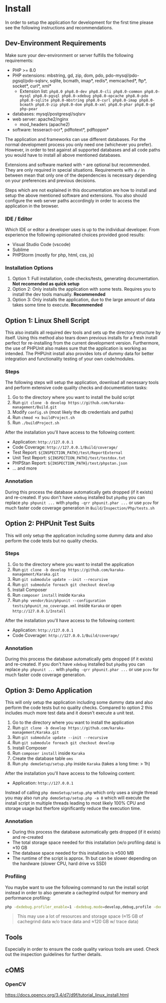 # Install

In order to setup the application for development for the first time please see the following instructions and recommendations.

## Dev-Environment Requirements

Make sure your dev-environment or server fulfills the following requirements:

* PHP >= 8.0
* PHP extensions: mbstring, gd, zip, dom, pdo, pdo-mysql/pdo-pgsql/pdo-sqlsrv, sqlite, bcmath, imap\*, redis\*, memcached\*, ftp\*, socket\*, curl\*, xml\*
  * Extension list: `php8.0 php8.0-dev php8.0-cli php8.0-common php8.0-mysql php8.0-pgsql php8.0-xdebug php8.0-opcache php8.0-pdo php8.0-sqlite php8.0-mbstring php8.0-curl php8.0-imap php8.0-bcmath php8.0-zip php8.0-dom php8.0-xml php8.0-phar php8.0-gd php-pear`
* databases: mysql/postgresql/sqlsrv
* web server: apache2/nginx
    * mod_headers (apache2)
* software: tesseract-ocr\*, pdftotext\*, pdftoppm\*

The application and frameworks can use different databases. For the normal development process you only need one (whichever you prefer). However, in order to test against all supported databases and all code paths you would have to install all above mentioned databases.

Extensions and software marked with `*` are optional but recommended. They are only required in special situations. Requirements with a `/` in between mean that only one of the dependencies is necessary depending on your preferences and previous decisions.

Steps which are not explained in this documentation are how to install and setup the above mentioned software and extensions. You also should configure the web server paths accordingly in order to access the application in the browser.

### IDE / Editor

Which IDE or editor a developer uses is up to the individual developer. From experience the following opinionated choices provided good results:

* Visual Studio Code (vscode)
* Sublime
* PHPStorm (mostly for php, html, css, js)

### Installation Options

1. Option 1: Full installation, code checks/tests, generating documentation. **Not recomended as quick setup**
2. Option 2: Only installs the application with some tests. Requires you to install the dev tools manually. **Recommended**
3. Option 3: Only installs the application, due to the large amount of data takes some time to execute. **Recommended**

## Option 1: Linux Shell Script

This also installs all required dev tools and sets up the directory structure by itself. Using this method also tears down previous installs for a fresh install perfect for re-installing from the current development version. Furthermore, the use of PHPUnit also makes sure that the application is working as intended. The PHPUnit install also provides lots of dummy data for better integration and functionality testing of your own code/modules.

### Steps

The following steps will setup the application, download all necessary tools and perform extensive code quality checks and documentation tasks:

1. Go to the directory where you want to install the build script
2. Run `git clone -b develop https://github.com/karaka-management/Build.git`
3. Modify `config.sh` (most likely the db credentials and paths)
4. Run `chmod +x buildProject.sh`
5. Run `./buildProject.sh`

After the installation you'll have access to the following content:

* Application: `http://127.0.0.1`
* Code Coverage: `http://127.0.0.1/Build/coverage/`
* Test Report: `${INSPECTION_PATH}/test/ReportExternal`
* Unit Test Report: `${INSPECTION_PATH}/test/testdox.txt`
* PHPStan Report: `${INSPECTION_PATH}/test/phpstan.json`
* ... and more

### Annotation

During this process the database automatically gets dropped (if it exists) and re-created. If you don't have `xdebug` installed but `phpdbg` you can replace `php phpunit ...` with `phpdbg -qrr phpunit.phar ...` or use `pcov` for much faster code coverage generation in `Build/Inspection/Php/tests.sh`

## Option 2: PHPUnit Test Suits

This will only setup the application including some dummy data and also perform the code tests but no quality checks.

### Steps

1. Go to the directory where you want to install the application
2. Run `git clone -b develop https://github.com/karaka-management/Karaka.git`
3. Run `git submodule update --init --recursive`
4. Run `git submodule foreach git checkout develop`
5. Install Composer
6. Run `composer install` inside `Karaka`
7. Run `php vendor/bin/phpunit --configuration tests/phpunit_no_coverage.xml` inside `Karaka` or open `http://127.0.0.1/Install`

After the installation you'll have access to the following content:

* Application: `http://127.0.0.1`
* Code Coverager: `http://127.0.0.1/Build/coverage/`

### Annotation

During this process the database automatically gets dropped (if it exists) and re-created. If you don't have `xdebug` installed but `phpdbg` you can replace `php phpunit ...` with `phpdbg -qrr phpunit.phar ...` or use `pcov` for much faster code coverage generation.

## Option 3: Demo Application

This will only setup the application including some dummy data and also perform the code tests but no quality checks. Compared to option 2 this includes much more test data and it doesn't execute a unit test.

1. Go to the directory where you want to install the application
2. Run `git clone -b develop https://github.com/karaka-management/Karaka.git`
3. Run `git submodule update --init --recursive`
4. Run `git submodule foreach git checkout develop`
5. Install Composer
6. Run `composer install` inside `Karaka`
7. Create the database table `oms`
8. Run `php demoSetup/setup.php` inside `Karaka` (takes a long time: > 1h)

After the installation you'll have access to the following content:

* Application: `http://127.0.0.1`

Instead of calling `php demoSetup/setup.php` which only uses a single thread you may also run `php demoSetup/setup.php -a 0` which will execute the install script in multiple threads leading to most likely 100% CPU and storage usage but therfore significantly reduce the execution time.

### Annotation

* During this process the database automatically gets dropped (if it exists) and re-created
* The total storage space needed for this installation (w/o profiling data) is ≈10 GB
* The database space needed for this installation is ≈500 MB
* The runtime of the script is approx. 1h but can be slower depending on the hardware (slower CPU, hard drive vs SSD)

### Profiling

You maybe want to use the following command to run the install script instead in order to also generate a cachegrind output for memory and performance profiling:

```sh
php -dxdebug.profiler_enable=1 -dxdebug.mode=develop,debug,profile -dxdebug.output_dir=/your/path demoSetup/setup.php
```

> This may use a lot of resources and storage space (≈15 GB of cachegrind data w/o trace data and ≈120 GB w/ trace data)

## Tools

Especially in order to ensure the code quality various tools are used. Check out the inspection guidelines for further details.

## cOMS

### OpenCV

https://docs.opencv.org/3.4/d7/d9f/tutorial_linux_install.html

